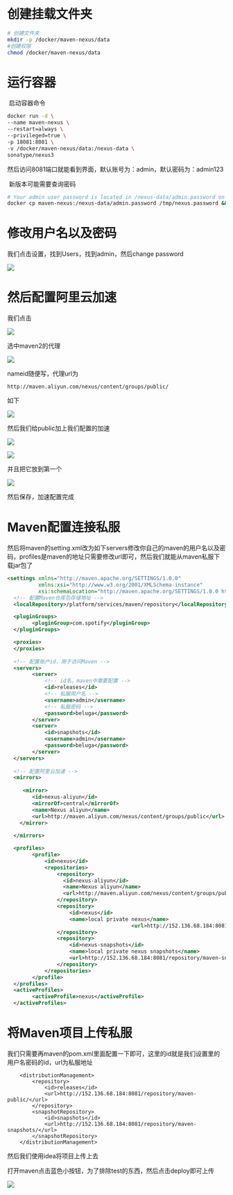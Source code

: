 # 创建挂载文件夹

```sh
# 创建文件夹
mkdir -p /docker/maven-nexus/data
#创建权限
chmod /docker/maven-nexus/data
```

# 运行容器

​		启动容器命令

```sh
docker run -d \
--name maven-nexus \
--restart=always \
--privileged=true \
-p 18081:8081 \
-v /docker/maven-nexus/data:/nexus-data \
sonatype/nexus3
```
​		然后访问8081端口就能看到界面，默认账号为：admin，默认密码为：admin123

​		新版本可能需要查询密码

```sh
# Your admin user password is located in /nexus-data/admin.password on the server.
docker cp maven-nexus:/nexus-data/admin.password /tmp/nexus.password && cat /tmp/nexus.password
```

# 修改用户名以及密码

我们点击设置，找到Users，找到admin，然后change password



![](img\修改admin密码.png)

# 然后配置阿里云加速

我们点击

![](img\阿里云加速.png)



选中maven2的代理

![](img\maven-porxy.png)

nameid随便写，代理url为

```
http://maven.aliyun.com/nexus/content/groups/public/
```

如下

![](img\aliyun-porxy.png)

然后我们给public加上我们配置的加速

![](img\配置加速.png)

![](img\加速.png)

并且把它放到第一个

![](img\diyi.png)

然后保存，加速配置完成

# Maven配置连接私服

然后将maven的setting.xml改为如下servers修改你自己的maven的用户名以及密码，profiles是maven的地址只需要修改url即可，然后我们就能从maven私服下载jar包了

```xml
<settings xmlns="http://maven.apache.org/SETTINGS/1.0.0"
          xmlns:xsi="http://www.w3.org/2001/XMLSchema-instance"
          xsi:schemaLocation="http://maven.apache.org/SETTINGS/1.0.0 http://maven.apache.org/xsd/settings-1.0.0.xsd">
  <!-- 配置Maven仓库包存储地址 -->
  <localRepository>/platform/services/maven/repository</localRepository>

  <pluginGroups>
        <pluginGroup>com.spotify</pluginGroup>
  </pluginGroups>

  <proxies>
  </proxies>
  
  <!-- 配置账户id，用于访问Maven -->
  <servers>
        <server>
          	<!-- id名，maven中需要配置 -->
            <id>releases</id>
          	<!-- 私服用户名 -->
            <username>admin</username>
            <!-- 私服密码 -->
            <password>beluga</password>
        </server>
        <server>
            <id>snapshots</id>
            <username>admin</username>
            <password>beluga</password>
        </server>
  </servers>
   
  <!-- 配置阿里云加速 -->
  <mirrors>
   
     <mirror>
        <id>nexus-aliyun</id>
        <mirrorOf>central</mirrorOf>
        <name>Nexus aliyun</name>
        <url>http://maven.aliyun.com/nexus/content/groups/public</url>
    </mirror>
    
  </mirrors>

  <profiles>
        <profile>
            <id>nexus</id>
            <repositories>
                <repository>
                  <id>nexus-aliyun</id>
                  <name>Nexus aliyun</name>
                  <url>http://maven.aliyun.com/nexus/content/groups/public</url>
                </repository>
                <repository>
                    <id>nexus</id>
                    <name>local private nexus</name>
										<url>http://152.136.68.184:8081/repository/maven-public/</url>  
                </repository>
                <repository>
                    <id>nexus-snapshots</id>
                    <name>local private nexus snapshots</name>
                    <url>http://152.136.68.184:8081/repository/maven-snapshots/</url>  
                </repository>
            </repositories>
        </profile>
  </profiles>
  <activeProfiles>
        <activeProfile>nexus</activeProfile>
  </activeProfiles>

```

# 将Maven项目上传私服

我们只需要再maven的pom.xml里面配置一下即可，这里的id就是我们设置里的用户名密码的id，url为私服地址

```
    <distributionManagement>
        <repository>
            <id>releases</id>
            <url>http://152.136.68.184:8081/repository/maven-public/</url>
        </repository>
        <snapshotRepository>
            <id>snapshots</id>
            <url>http://152.136.68.184:8081/repository/maven-snapshots/</url>
        </snapshotRepository>
    </distributionManagement>
```

然后我们使用idea将项目上传上去

打开maven点击蓝色小按钮，为了排除test的东西，然后点击deploy即可上传

![](img\depoly.png)

